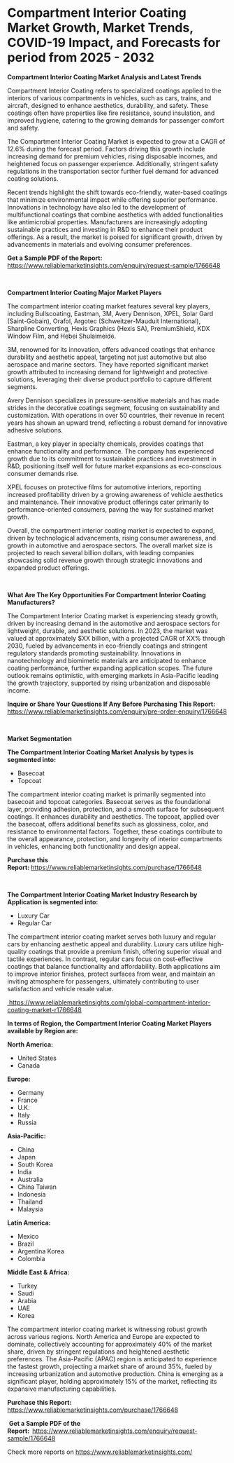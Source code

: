 <p><h1>Compartment Interior Coating Market Growth, Market Trends, COVID-19 Impact, and Forecasts for period from 2025 - 2032</h1></p><p><strong>Compartment Interior Coating Market Analysis and Latest Trends</strong></p>
<p><p>Compartment Interior Coating refers to specialized coatings applied to the interiors of various compartments in vehicles, such as cars, trains, and aircraft, designed to enhance aesthetics, durability, and safety. These coatings often have properties like fire resistance, sound insulation, and improved hygiene, catering to the growing demands for passenger comfort and safety.</p><p>The Compartment Interior Coating Market is expected to grow at a CAGR of 12.6% during the forecast period. Factors driving this growth include increasing demand for premium vehicles, rising disposable incomes, and heightened focus on passenger experience. Additionally, stringent safety regulations in the transportation sector further fuel demand for advanced coating solutions.</p><p>Recent trends highlight the shift towards eco-friendly, water-based coatings that minimize environmental impact while offering superior performance. Innovations in technology have also led to the development of multifunctional coatings that combine aesthetics with added functionalities like antimicrobial properties. Manufacturers are increasingly adopting sustainable practices and investing in R&D to enhance their product offerings. As a result, the market is poised for significant growth, driven by advancements in materials and evolving consumer preferences.</p></p>
<p><strong>Get a Sample PDF of the Report:&nbsp;</strong> <a href="https://www.reliablemarketinsights.com/enquiry/request-sample/1766648?utm_campaign=2217&utm_medium=2&utm_source=Github&utm_content=ia&utm_term=15022025&utm_id=compartment-interior-coating">https://www.reliablemarketinsights.com/enquiry/request-sample/1766648</a></p>
<p>&nbsp;</p>
<p><strong>Compartment Interior Coating Major Market Players</strong></p>
<p><p>The compartment interior coating market features several key players, including Bullscoating, Eastman, 3M, Avery Dennison, XPEL, Solar Gard (Saint-Gobain), Orafol, Argotec (Schweitzer-Mauduit International), Sharpline Converting, Hexis Graphics (Hexis SA), PremiumShield, KDX Window Film, and Hebei Shulaimeide. </p><p>3M, renowned for its innovation, offers advanced coatings that enhance durability and aesthetic appeal, targeting not just automotive but also aerospace and marine sectors. They have reported significant market growth attributed to increasing demand for lightweight and protective solutions, leveraging their diverse product portfolio to capture different segments.</p><p>Avery Dennison specializes in pressure-sensitive materials and has made strides in the decorative coatings segment, focusing on sustainability and customization. With operations in over 50 countries, their revenue in recent years has shown an upward trend, reflecting a robust demand for innovative adhesive solutions.</p><p>Eastman, a key player in specialty chemicals, provides coatings that enhance functionality and performance. The company has experienced growth due to its commitment to sustainable practices and investment in R&D, positioning itself well for future market expansions as eco-conscious consumer demands rise.</p><p>XPEL focuses on protective films for automotive interiors, reporting increased profitability driven by a growing awareness of vehicle aesthetics and maintenance. Their innovative product offerings cater primarily to performance-oriented consumers, paving the way for sustained market growth.</p><p>Overall, the compartment interior coating market is expected to expand, driven by technological advancements, rising consumer awareness, and growth in automotive and aerospace sectors. The overall market size is projected to reach several billion dollars, with leading companies showcasing solid revenue growth through strategic innovations and expanded product offerings.</p></p>
<p>&nbsp;</p>
<p><strong>What Are The Key Opportunities For Compartment Interior Coating Manufacturers?</strong></p>
<p><p>The Compartment Interior Coating market is experiencing steady growth, driven by increasing demand in the automotive and aerospace sectors for lightweight, durable, and aesthetic solutions. In 2023, the market was valued at approximately $XX billion, with a projected CAGR of XX% through 2030, fueled by advancements in eco-friendly coatings and stringent regulatory standards promoting sustainability. Innovations in nanotechnology and biomimetic materials are anticipated to enhance coating performance, further expanding application scopes. The future outlook remains optimistic, with emerging markets in Asia-Pacific leading the growth trajectory, supported by rising urbanization and disposable income.</p></p>
<p><strong>Inquire or Share Your Questions If Any Before Purchasing This Report:</strong> <a href="https://www.reliablemarketinsights.com/enquiry/pre-order-enquiry/1766648?utm_campaign=2217&utm_medium=2&utm_source=Github&utm_content=ia&utm_term=15022025&utm_id=compartment-interior-coating">https://www.reliablemarketinsights.com/enquiry/pre-order-enquiry/1766648</a></p>
<p>&nbsp;</p>
<p><strong>Market Segmentation</strong></p>
<p><strong>The Compartment Interior Coating Market Analysis by types is segmented into:</strong></p>
<p><ul><li>Basecoat</li><li>Topcoat</li></ul></p>
<p><p>The compartment interior coating market is primarily segmented into basecoat and topcoat categories. Basecoat serves as the foundational layer, providing adhesion, protection, and a smooth surface for subsequent coatings. It enhances durability and aesthetics. The topcoat, applied over the basecoat, offers additional benefits such as glossiness, color, and resistance to environmental factors. Together, these coatings contribute to the overall appearance, protection, and longevity of interior compartments in vehicles, enhancing both functionality and design appeal.</p></p>
<p><strong>Purchase this Report:&nbsp;</strong><a href="https://www.reliablemarketinsights.com/purchase/1766648?utm_campaign=2217&utm_medium=2&utm_source=Github&utm_content=ia&utm_term=15022025&utm_id=compartment-interior-coating">https://www.reliablemarketinsights.com/purchase/1766648</a></p>
<p>&nbsp;</p>
<p><strong>The Compartment Interior Coating Market Industry Research by Application is segmented into:</strong></p>
<p><ul><li>Luxury Car</li><li>Regular Car</li></ul></p>
<p><p>The compartment interior coating market serves both luxury and regular cars by enhancing aesthetic appeal and durability. Luxury cars utilize high-quality coatings that provide a premium finish, offering superior visual and tactile experiences. In contrast, regular cars focus on cost-effective coatings that balance functionality and affordability. Both applications aim to improve interior finishes, protect surfaces from wear, and maintain an inviting atmosphere for passengers, ultimately contributing to user satisfaction and vehicle resale value.</p></p>
<p><a href="https://www.reliablemarketinsights.com/global-compartment-interior-coating-market-r1766648?utm_campaign=2217&utm_medium=2&utm_source=Github&utm_content=ia&utm_term=15022025&utm_id=compartment-interior-coating">&nbsp;https://www.reliablemarketinsights.com/global-compartment-interior-coating-market-r1766648</a></p>
<p><strong>In terms of Region, the Compartment Interior Coating Market Players available by Region are:</strong></p>
<p>
    <p> <strong> North America: </strong>
        <ul>
            <li>United States</li>
            <li>Canada</li>
        </ul>
        </p> 
    <p> <strong> Europe: </strong>
        <ul>
            <li>Germany</li>
            <li>France</li>
            <li>U.K.</li>
            <li>Italy</li>
            <li>Russia</li>
        </ul>
        </p> 
    <p> <strong> Asia-Pacific: </strong>
        <ul>
            <li>China</li>
            <li>Japan</li>
            <li>South Korea</li>
            <li>India</li>
            <li>Australia</li>
            <li>China Taiwan</li>
            <li>Indonesia</li>
            <li>Thailand</li>
            <li>Malaysia</li>
        </ul>
        </p> 
    <p> <strong> Latin America: </strong>
        <ul>
            <li>Mexico</li>
            <li>Brazil</li>
            <li>Argentina Korea</li>
            <li>Colombia</li>
        </ul>
        </p> 
    <p> <strong> Middle East & Africa: </strong>
        <ul>
            <li>Turkey</li>
            <li>Saudi</li>
            <li>Arabia</li>
            <li>UAE</li>
            <li>Korea</li>
        </ul>
    </p>
    </p>
<p><p>The compartment interior coating market is witnessing robust growth across various regions. North America and Europe are expected to dominate, collectively accounting for approximately 40% of the market share, driven by stringent regulations and heightened aesthetic preferences. The Asia-Pacific (APAC) region is anticipated to experience the fastest growth, projecting a market share of around 35%, fueled by increasing urbanization and automotive production. China is emerging as a significant player, holding approximately 15% of the market, reflecting its expansive manufacturing capabilities.</p></p>
<p><strong>Purchase this Report: </strong><a href="https://www.reliablemarketinsights.com/purchase/1766648?utm_campaign=2217&utm_medium=2&utm_source=Github&utm_content=ia&utm_term=15022025&utm_id=compartment-interior-coating">https://www.reliablemarketinsights.com/purchase/1766648</a></p>
<p>&nbsp;<strong>Get a Sample PDF of the Report:&nbsp;&nbsp;</strong><a href="https://www.reliablemarketinsights.com/enquiry/request-sample/1766648?utm_campaign=2217&utm_medium=2&utm_source=Github&utm_content=ia&utm_term=15022025&utm_id=compartment-interior-coating">https://www.reliablemarketinsights.com/enquiry/request-sample/1766648</a></p>
<p><strong></strong></p>
<p>Check more reports on <a href="https://www.reliablemarketinsights.com/?utm_campaign=2217&utm_medium=2&utm_source=Github&utm_content=ia&utm_term=15022025&utm_id=compartment-interior-coating">https://www.reliablemarketinsights.com/</a></p>